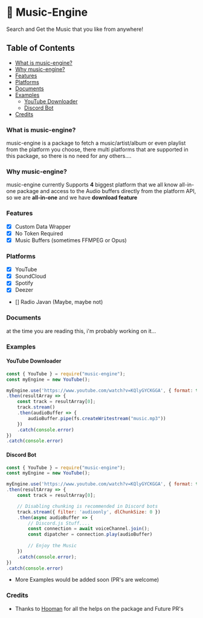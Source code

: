 # 🚀 Music-Engine
Search and Get the Music that you like from anywhere!

## Table of Contents
- [What is music-engine?](#what-is-music-engine)
- [Why music-engine?](#why-music-engine)
- [Features](#features)
- [Platforms](#platforms)
- [Documents](#documents)
- [Examples](#examples)
    - [YouTube Downloader](#youtube-downloader)
    - [Discord Bot](#discord-bot)
- [Credits](#credits)

### What is music-engine?
music-engine is a package to fetch a music/artist/album or even playlist from the platform you choose,
there multi platforms that are supported in this package, so there is no need for any others....

### Why music-engine?
music-engine currently Supports **4** biggest platform that we all know all-in-one package and access to the Audio buffers directly from the platform API, so we are **all-in-one** and we have **download feature**

### Features
- [x] Custom Data Wrapper
- [x] No Token Required
- [x] Music Buffers (sometimes FFMPEG or Opus)

### Platforms
- [x] YouTube
- [x] SoundCloud
- [x] Spotify
- [x] Deezer
- [] Radio Javan (Maybe, maybe not)

### Documents
at the time you are reading this, i'm probably working on it...

### Examples

#### YouTube Downloader
```js
const { YouTube } = require("music-engine");
const myEngine = new YouTube();

myEngine.use('https://www.youtube.com/watch?v=KQlyGYCKGGA', { format: true })
.then(resultArray => {
    const track = resultArray[0];
    track.stream()
    .then(audioBuffer => {
        audioBuffer.pipe(fs.createWritestream("music.mp3"))
    })
    .catch(console.error)
})
.catch(console.error)
```

#### Discord Bot
```js
const { YouTube } = require("music-engine");
const myEngine = new YouTube();

myEngine.use('https://www.youtube.com/watch?v=KQlyGYCKGGA', { format: true })
.then(resultArray => {
    const track = resultArray[0];

    // Disabling chunking is recommended in Discord bots
    track.stream({ filter: 'audioonly', dlChunkSize: 0 })
    .then(async audioBuffer => {
        // Discord.js Stuff....
        const connection = await voiceChannel.join();
        const dipatcher = connection.play(audioBuffer)
        
        // Enjoy the Music
    })
    .catch(console.error);
})
.catch(console.error)
```
- More Examples would be added soon (PR's are welcome)

### Credits
- Thanks to [Hooman](https://github.com/Scrip7) for all the helps on the package and Future PR's